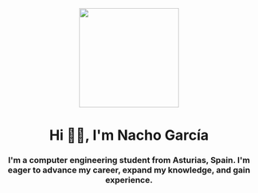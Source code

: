 <div id="header" align="center">
  <img src="https://media.giphy.com/media/cS7AhVMWcA8PHBs9Vx/giphy-downsized-large.gif" width="200" />
  <h1 align="center"> Hi 👋🏼, I'm Nacho García</h1>
  <h3 align="center"> I'm a computer engineering student from Asturias, Spain. I'm eager to advance my career, expand my knowledge, and gain experience.</h3>
</div>
<!--
**nacho-garcia/nacho-garcia** is a ✨ _special_ ✨ repository because its `README.md` (this file) appears on your GitHub profile.

Here are some ideas to get you started:

- 🔭 I’m currently working on ...
- 🌱 I’m currently learning ...
- 👯 I’m looking to collaborate on ...
- 🤔 I’m looking for help with ...
- 💬 Ask me about ...
- 📫 How to reach me: ...
- 😄 Pronouns: ...
- ⚡ Fun fact: ...
-->
